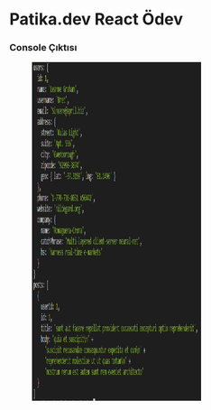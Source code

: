 # Patika.dev React Ödev 

### Console Çıktısı

<figure>
    <img src="./consoleLog.png" width="300" height="600">
</figure>
